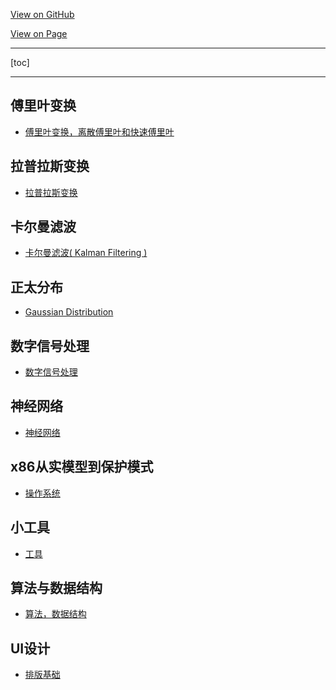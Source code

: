 <a id="forkme_banner" href="https://github.com/spite-triangle/algorithms">View on GitHub</a>

<a id="forkme_banner" href="https://spite-triangle.github.io/algorithms/">View on Page</a>

****
[toc]
****
## 傅里叶变换
* [傅里叶变换，离散傅里叶和快速傅里叶](https://spite-triangle.github.io/algorithms/fastFourier/Fourier.html)

## 拉普拉斯变换
* [拉普拉斯变换](https://spite-triangle.github.io/algorithms/Lapras/Lapras.html)

## 卡尔曼滤波
* [卡尔曼滤波( Kalman Filtering )](https://spite-triangle.github.io/algorithms/KalmanFiltering/KalmanFilterin.html)
  
## 正太分布
* [Gaussian Distribution](https://spite-triangle.github.io/algorithms/GaussianDistribution/GaussianDistribution.html)
  
## 数字信号处理

* [数字信号处理](https://spite-triangle.github.io/algorithms/digitalSignalProcessing/digitalSignalProcessing.html)

## 神经网络
* [神经网络](https://spite-triangle.github.io/algorithms/neuralNetwork/neuralNetwork.html)

## x86从实模型到保护模式
* [操作系统](https://spite-triangle.github.io/algorithms/x86/x86.html)

## 小工具
* [工具](https://spite-triangle.github.io/algorithms/tools/tools.html)

## 算法与数据结构

* [算法，数据结构](https://spite-triangle.github.io/algorithms/algorithmAndDataStruct/algorithm.html)

## UI设计

* [排版基础](https://spite-triangle.github.io/algorithms/UI/Layout/layout.html)